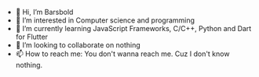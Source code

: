 - 👋 Hi, I’m Barsbold
- 👀 I’m interested in Computer science and programming
- 🌱 I’m currently learning JavaScript Frameworks, C/C++, Python and Dart for Flutter
- 💞️ I’m looking to collaborate on nothing
- 📫 How to reach me: You don't wanna reach me. Cuz I don't know nothing.

<!---
Saraba-alt/Saraba-alt is a ✨ special ✨ repository because its `README.md` (this file) appears on your GitHub profile.
You can click the Preview link to take a look at your changes.
--->
